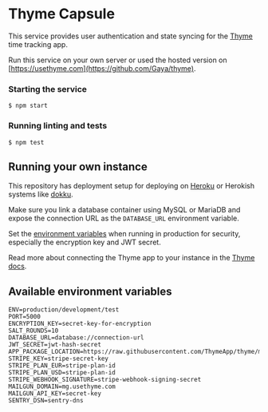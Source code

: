 # Thyme Capsule

This service provides user authentication and state syncing for the [Thyme](https://github.com/Gaya/thyme) time tracking app.

Run this service on your own server or used the hosted version on [https://usethyme.com](https://github.com/Gaya/thyme).

### Starting the service
`$ npm start`

### Running linting and tests
`$ npm test`

## Running your own instance

This repository has deployment setup for deploying on [Heroku](https://www.heroku.com/) or Herokish systems like [dokku](http://dokku.viewdocs.io/dokku/).

Make sure you link a database container using MySQL or MariaDB and expose the connection URL as the `DATABASE_URL` environment variable.

Set the [environment variables](#available-environment-variables) when running in production for security, especially the encryption key and JWT secret.

Read more about connecting the Thyme app to your instance in the [Thyme docs](https://github.com/Gaya/thyme).

## Available environment variables

```
ENV=production/development/test
PORT=5000
ENCRYPTION_KEY=secret-key-for-encryption
SALT_ROUNDS=10
DATABASE_URL=database://connection-url
JWT_SECRET=jwt-hash-secret
APP_PACKAGE_LOCATION=https://raw.githubusercontent.com/ThymeApp/thyme/master/package.json
STRIPE_KEY=stripe-secret-key
STRIPE_PLAN_EUR=stripe-plan-id
STRIPE_PLAN_USD=stripe-plan-id
STRIPE_WEBHOOK_SIGNATURE=stripe-webhook-signing-secret
MAILGUN_DOMAIN=mg.usethyme.com
MAILGUN_API_KEY=secret-key
SENTRY_DSN=sentry-dns
```
